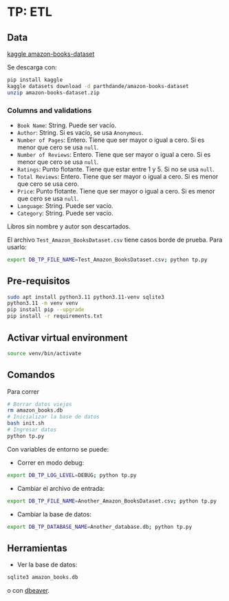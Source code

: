 # TP: ETL

## Data

[kaggle amazon-books-dataset](https://www.kaggle.com/datasets/parthdande/amazon-books-dataset)

Se descarga con:

```bash
pip install kaggle
kaggle datasets download -d parthdande/amazon-books-dataset
unzip amazon-books-dataset.zip
```

### Columns and validations

- `Book Name`: String. Puede ser vacío.
- `Author`: String. Si es vacío, se usa `Anonymous`.
- `Number of Pages`: Entero. Tiene que ser mayor o igual a cero. Si es menor que cero se usa `null`.
- `Number of Reviews`: Entero. Tiene que ser mayor o igual a cero. Si es menor que cero se usa `null`.
- `Ratings`: Punto flotante. Tiene que estar entre 1 y 5. Si no se usa `null`.
- `Total Reviews`: Entero. Tiene que ser mayor o igual a cero. Si es menor que cero se usa cero.
- `Price`: Punto flotante. Tiene que ser mayor o igual a cero. Si es menor que cero se usa `null`.
- `Language`: String. Puede ser vacío.
- `Category`: String. Puede ser vacío.

Libros sin nombre y autor son descartados.

El archivo `Test_Amazon_BooksDataset.csv` tiene casos borde de prueba.
Para usarlo:

```bash
export DB_TP_FILE_NAME=Test_Amazon_BooksDataset.csv; python tp.py
```

## Pre-requisitos

```bash
sudo apt install python3.11 python3.11-venv sqlite3
python3.11 -m venv venv
pip install pip --upgrade
pip install -r requirements.txt
```

## Activar virtual environment

```bash
source venv/bin/activate
```

## Comandos

Para correr

```bash
# Borrar datos viejos
rm amazon_books.db
# Inicializar la base de datos
bash init.sh
# Ingresar datos
python tp.py
```

Con variables de entorno se puede:

- Correr en modo debug:

```bash
export DB_TP_LOG_LEVEL=DEBUG; python tp.py
```

- Cambiar el archivo de entrada:

```bash
export DB_TP_FILE_NAME=Another_Amazon_BooksDataset.csv; python tp.py
```

- Cambiar la base de datos:

```bash
export DB_TP_DATABASE_NAME=Another_database.db; python tp.py
```

## Herramientas

- Ver la base de datos:

```bash
sqlite3 amazon_books.db
```

o con [dbeaver](https://dbeaver.io/).
